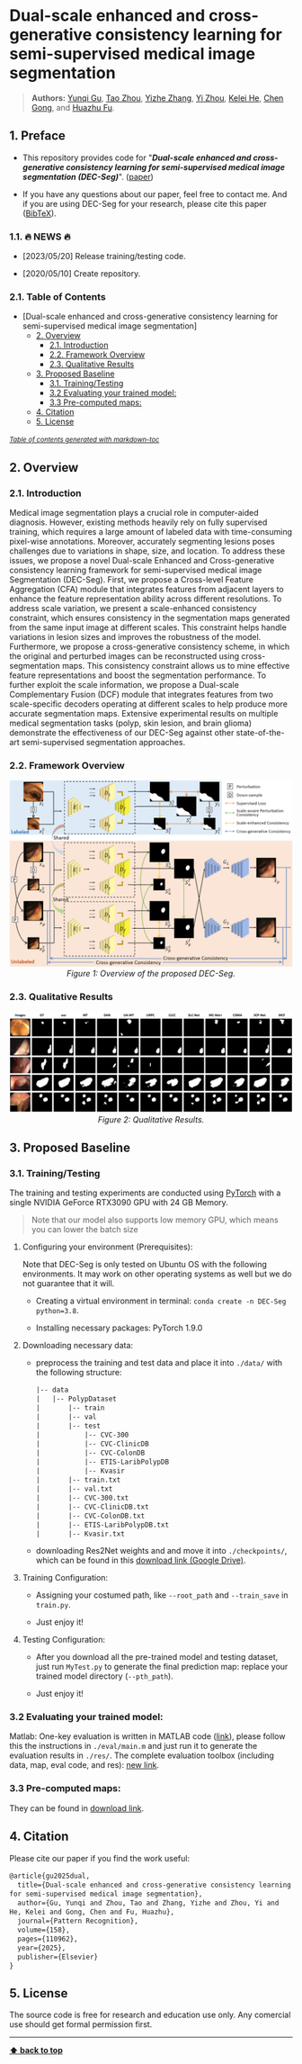 # Dual-scale enhanced and cross-generative consistency learning for semi-supervised medical image segmentation

> **Authors:** 
> [Yunqi Gu](),
> [Tao Zhou](https://taozh2017.github.io/),
> [Yizhe Zhang](),
> [Yi Zhou](https://cse.seu.edu.cn/2021/0303/c23024a362239/page.htm), 
> [Kelei He](https://scholar.google.com/citations?user=0Do_BMIAAAAJ&hl=en), 
> [Chen Gong](https://gcatnjust.github.io/ChenGong/index.html), and
> [Huazhu Fu](http://hzfu.github.io/).


## 1. Preface

- This repository provides code for "_**Dual-scale enhanced and cross-generative consistency learning for semi-supervised medical image segmentation (DEC-Seg)**_". 
([paper](https://www.sciencedirect.com/science/article/pii/S0031320324007131))

- If you have any questions about our paper, feel free to contact me. And if you are using DEC-Seg for your research, please cite this paper ([BibTeX](#4-citation)).


### 1.1. :fire: NEWS :fire:

- [2023/05/20] Release training/testing code.

- [2020/05/10] Create repository.


### 2.1. Table of Contents

- [Dual-scale enhanced and cross-generative consistency learning for semi-supervised medical image segmentation]
  - [2. Overview](#2-overview)
    - [2.1. Introduction](#21-introduction)
    - [2.2. Framework Overview](#22-framework-overview)
    - [2.3. Qualitative Results](#23-qualitative-results)
  - [3. Proposed Baseline](#3-proposed-baseline)
    - [3.1. Training/Testing](#31-trainingtesting)
    - [3.2 Evaluating your trained model:](#32-evaluating-your-trained-model)
    - [3.3 Pre-computed maps:](#33-pre-computed-maps)
  - [4. Citation](#4-citation)
  - [5. License](#5-license)

<small><i><a href='http://ecotrust-canada.github.io/markdown-toc/'>Table of contents generated with markdown-toc</a></i></small>

## 2. Overview

### 2.1. Introduction

Medical image segmentation plays a crucial role in computer-aided diagnosis. However, existing methods heavily rely on fully supervised training, which requires a large amount of labeled data with time-consuming pixel-wise annotations. Moreover, accurately segmenting lesions poses challenges due to variations in shape, size, and location. To address these issues, we propose a novel Dual-scale Enhanced and Cross-generative consistency learning framework for semi-supervised medical image Segmentation (DEC-Seg). First, we propose a Cross-level Feature Aggregation (CFA) module that integrates features from adjacent layers to enhance the feature representation ability across different resolutions. To address scale variation, we present a scale-enhanced consistency constraint, which ensures consistency in the segmentation maps generated from the same input image at different scales. This constraint helps handle variations in lesion sizes and improves the robustness of the model. Furthermore, we propose a cross-generative consistency scheme, in which the original and perturbed images can be reconstructed using cross-segmentation maps. This consistency constraint allows us to mine effective feature representations and boost the segmentation performance. To further exploit the scale information, we propose a Dual-scale Complementary Fusion (DCF) module that integrates features from two scale-specific decoders operating at different scales to help produce more accurate segmentation maps. Extensive experimental results on multiple medical segmentation tasks (polyp, skin lesion, and brain glioma) demonstrate the effectiveness of our DEC-Seg against other state-of-the-art semi-supervised segmentation approaches.

### 2.2. Framework Overview

<p align="center">
    <img src="imgs/framework.png"/> <br />
    <em> 
    Figure 1: Overview of the proposed DEC-Seg.
    </em>
</p>

### 2.3. Qualitative Results

<p align="center">
    <img src="imgs/results.png"/> <br />
    <em> 
    Figure 2: Qualitative Results.
    </em>
</p>

## 3. Proposed Baseline

### 3.1. Training/Testing

The training and testing experiments are conducted using [PyTorch](https://github.com/pytorch/pytorch) with 
a single NVIDIA GeForce RTX3090 GPU with 24 GB Memory.

> Note that our model also supports low memory GPU, which means you can lower the batch size


1. Configuring your environment (Prerequisites):
   
    Note that DEC-Seg is only tested on Ubuntu OS with the following environments. 
    It may work on other operating systems as well but we do not guarantee that it will.
    
    + Creating a virtual environment in terminal: `conda create -n DEC-Seg python=3.8`.
    
    + Installing necessary packages: PyTorch 1.9.0

2. Downloading necessary data:

    + preprocess the training and test data and place it into `./data/` with the following structure:
      ```
      |-- data
      |   |-- PolypDataset
      |       |-- train
      |       |-- val
      |       |-- test
      |           |-- CVC-300
      |           |-- CVC-ClinicDB
      |           |-- CVC-ColonDB
      |           |-- ETIS-LaribPolypDB
      |           |-- Kvasir
      |       |-- train.txt
      |       |-- val.txt
      |       |-- CVC-300.txt
      |       |-- CVC-ClinicDB.txt
      |       |-- CVC-ColonDB.txt
      |       |-- ETIS-LaribPolypDB.txt
      |       |-- Kvasir.txt
      ```

    + downloading Res2Net weights and and move it into `./checkpoints/`, 
    which can be found in this [download link (Google Drive)](https://drive.google.com/file/d/1_1N-cx1UpRQo7Ybsjno1PAg4KE1T9e5J/view?usp=sharing).
   
4. Training Configuration:

    + Assigning your costumed path, like `--root_path` and `--train_save` in `train.py`.
    
    + Just enjoy it!

5. Testing Configuration:

    + After you download all the pre-trained model and testing dataset, just run `MyTest.py` to generate the final prediction map: 
    replace your trained model directory (`--pth_path`).
    
    + Just enjoy it!

### 3.2 Evaluating your trained model:

Matlab: One-key evaluation is written in MATLAB code ([link](https://drive.google.com/file/d/1_h4_CjD5GKEf7B1MRuzye97H0MXf2GE9/view?usp=sharing)), 
please follow this the instructions in `./eval/main.m` and just run it to generate the evaluation results in `./res/`.
The complete evaluation toolbox (including data, map, eval code, and res): [new link](https://drive.google.com/file/d/1bnlz7nfJ9hhYsMLFSBr9smcI7k7p0pVy/view?usp=sharing). 

### 3.3 Pre-computed maps: 
They can be found in [download link]().

## 4. Citation

Please cite our paper if you find the work useful: 
    
    @article{gu2025dual,
      title={Dual-scale enhanced and cross-generative consistency learning for semi-supervised medical image segmentation},
      author={Gu, Yunqi and Zhou, Tao and Zhang, Yizhe and Zhou, Yi and He, Kelei and Gong, Chen and Fu, Huazhu},
      journal={Pattern Recognition},
      volume={158},
      pages={110962},
      year={2025},
      publisher={Elsevier}
    }


## 5. License

The source code is free for research and education use only. Any comercial use should get formal permission first.

---

**[⬆ back to top](#0-preface)**
